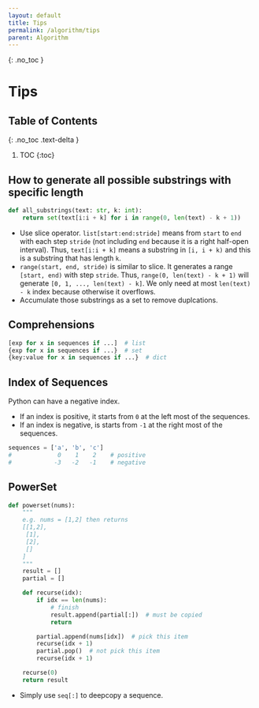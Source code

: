 ```yaml
---
layout: default
title: Tips
permalink: /algorithm/tips
parent: Algorithm
---
```



{: .no_toc }
# Tips
## Table of Contents
{: .no_toc .text-delta }

1. TOC
{:toc}

## How to generate all possible substrings with specific length

``` python
def all_substrings(text: str, k: int):
    return set(text[i:i + k] for i in range(0, len(text) - k + 1))
```

 - Use slice operator. `list[start:end:stride]` means from `start` to
   `end` with each step `stride` (not including `end` because it is a
   right half-open interval). Thus, `text[i:i + k]` means a substring
   in `[i, i + k)` and this is a substring that has length `k`.
 - `range(start, end, stride)` is similar to slice. It generates a
   range `[start, end)` with step `stride`. Thus, `range(0,
   len(text) - k + 1)` will generate `[0, 1, ..., len(text) - k]`. We
   only need at most `len(text) - k` index because otherwise it
   overflows.
 - Accumulate those substrings as a set to remove duplcations.


## Comprehensions

``` python
[exp for x in sequences if ...]  # list
{exp for x in sequences if ...}  # set
{key:value for x in sequences if ...}  # dict
```

## Index of Sequences

 Python can have a negative index.
 - If an index is positive, it starts from `0` at the left most of the
   sequences.
 - If an index is negative, is starts from `-1` at the right most of
   the sequences.

``` python
sequences = ['a', 'b', 'c']
#             0    1    2    # positive
#            -3   -2   -1    # negative
```

## PowerSet

``` python
def powerset(nums):
    """
    e.g. nums = [1,2] then returns
    [[1,2],
     [1],
     [2],
     []
    ]
    """
    result = []
    partial = []

    def recurse(idx):
        if idx == len(nums):
            # finish
            result.append(partial[:])  # must be copied
            return

        partial.append(nums[idx])  # pick this item
        recurse(idx + 1)
        partial.pop()  # not pick this item
        recurse(idx + 1)

    recurse(0)
    return result
```

 - Simply use `seq[:]` to deepcopy a sequence.
